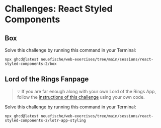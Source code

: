 # Challenges: React Styled Components

## Box

Solve this challenge by running this command in your Terminal:

```
npx ghcd@latest neuefische/web-exercises/tree/main/sessions/react-styled-components-2/box
```

## Lord of the Rings Fanpage

> 💡 If you are far enough along with your own Lord of the Rings App, follow the
> [instructions of this challenge](https://github.com/neuefische/web-exercises/tree/main/sessions/react-styled-components-2/lotr-app-styling?file=/README.md)
> using your own code.

Solve this challenge by running this command in your Terminal:

```
npx ghcd@latest neuefische/web-exercises/tree/main/sessions/react-styled-components-2/lotr-app-styling
```
